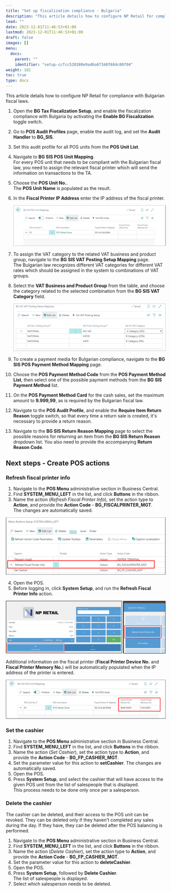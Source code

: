 ```yaml
---
title: "Set up fiscalization compliance - Bulgaria"
description: "This article details how to configure NP Retail for compliance in Bulgaria."
lead: ""
date: 2023-12-01T11:46:53+01:00
lastmod: 2023-12-01T11:46:53+01:00
draft: false
images: []
menu:
  docs:
    parent: ""
    identifier: "setup-ccfcc520380e9ad6a67348f684c08f04"
weight: 182
toc: true
type: docs
---
```


This article details how to configure NP Retail for compliance with Bulgarian fiscal laws.

1. Open the **BG Tax Fiscalization Setup**, and enable the fiscalization compliance with Bulgaria by activating the **Enable BG Fiscalization** toggle switch.
2. Go to **POS Audit Profiles** page, enable the audit log, and set the **Audit Handler** to **BG_SIS**.      
3. Set this audit profile for all POS units from the **POS Unit List**. 
4. Navigate to **BG SIS POS Unit Mapping**.       
   For every POS unit that needs to be compliant with the Bulgarian fiscal law, you need to assign the relevant fiscal printer which will send the information on transactions to the TA.
5. Choose the **POS Unit No.**.       
   The **POS Unit Name** is populated as the result. 
6. In the **Fiscal Printer IP Address** enter the IP address of the fiscal printer. 

   ![bg_fisc](Images/bg_fisc.PNG)

7. To assign the VAT category to the related VAT business and product group, navigate to the **BG SIS VAT Posting Setup Mapping** page.     
   The Bulgarian law recognizes different VAT categories for different VAT rates which should be assigned in the system to combinations of VAT groups. 
8. Select the **VAT Business and Product Group** from the table, and choose the category related to the selected combination from the **BG SIS VAT Category** field. 

   ![bg_fisc1](Images/bg_fisc1.PNG)

9. To create a payment media for Bulgarian compliance, navigate to the **BG SIS POS Payment Method Mapping** page.
10. Choose the **POS Payment Method Code** from the **POS Payment Method List**, then select one of the possible payment methods from the **BG SIS Payment Method** list. 
11. On the **POS Payment Method Card** for the cash sales, set the maximum amount to **9.999,99**, as is required by the Bulgarian fiscal law.
12. Navigate to the **POS Audit Profile**, and enable the **Require Item Return Reason** toggle switch, so that every time a return sale is created, it's necessary to provide a return reason.
13. Navigate to the **BG SIS Return Reason Mapping** page to select the possible reasons for returning an item from the **BG SIS Return Reason** dropdown list. You also need to provide the accompanying **Return Reason Code**.

## Next steps - Create POS actions

### Refresh fiscal printer info

1. Navigate to the **POS Menu** administrative section in Business Central.
2. Find **SYSTEM_MENU_LEFT** in the list, and click **Buttons** in the ribbon.
3. Name the action (*Refresh Fiscal Printer Info*), set the action type to **Action**, and provide the **Action Code** - **BG_FISCALPRINTER_MGT**.      
   The changes are automatically saved.

  ![bg_fisc4](Images/bg_fisc4.PNG)   

4. Open the POS.
5. Before logging in, click **System Setup**, and run the **Refresh Fiscal Printer Info** action. 
  
  ![bg_fisc2](Images/bg_fisc2.PNG)   

  Additional information on the fiscal printer (**Fiscal Printer Device No.** and **Fiscal Printer Memory No.**) will be automatically populated when the IP address of the printer is entered.

  ![bg_fisc3](Images/bg_fisc3.PNG)   

### Set the cashier

1. Navigate to the **POS Menu** administrative section in Business Central.
2. Find **SYSTEM_MENU_LEFT** in the list, and click **Buttons** in the ribbon.
3. Name the action (*Set Cashier*), set the action type to **Action**, and provide the **Action Code** - **BG_FP_CASHIER_MGT**.      
4. Set the parameter value for this action to **setCashier**. 
   The changes are automatically saved.
5. Open the POS.
6. Press **System Setup**, and select the cashier that will have access to the given POS unit from the list of salespeople that is displayed.     
   This process needs to be done only once per a salesperson.

### Delete the cashier

The cashier can be deleted, and their access to the POS unit can be revoked. They can be deleted only if they haven't completed any sales during the day. If they have, they can be deleted after the POS balancing is performed. 

1. Navigate to the **POS Menu** administrative section in Business Central.
2. Find **SYSTEM_MENU_LEFT** in the list, and click **Buttons** in the ribbon.
3. Name the action (*Delete Cashier*), set the action type to **Action**, and provide the **Action Code** - **BG_FP_CASHIER_MGT**.      
4. Set the parameter value for this action to **deleteCashier**. 
5. Open the POS.
6. Press **System Setup**, followed by **Delete Cashier**.     
   The list of salespeople is displayed.
7. Select which salesperson needs to be deleted.